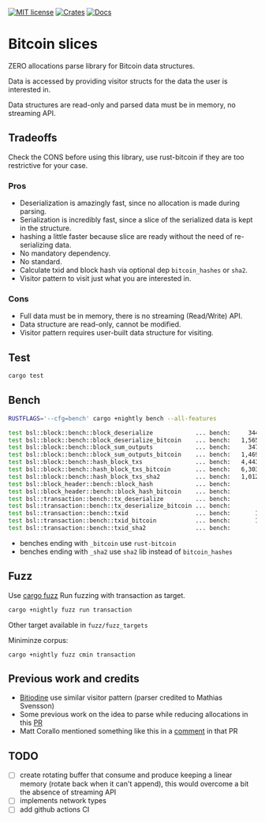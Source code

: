 [![MIT license](https://img.shields.io/github/license/RCasatta/bitcoin_slices)](https://github.com/RCasatta/bitcoin_slices/blob/master/LICENSE)
[![Crates](https://img.shields.io/crates/v/bitcoin_slices.svg)](https://crates.io/crates/bitcoin_slices)
[![Docs](https://img.shields.io/badge/docs.rs-bitcoin_slices-green)](https://docs.rs/bitcoin_slices)

# Bitcoin slices

ZERO allocations parse library for Bitcoin data structures.

Data is accessed by providing visitor structs for the data the user is interested in.

Data structures are read-only and parsed data must be in memory, no streaming API.

## Tradeoffs

Check the CONS before using this library, use rust-bitcoin if they are too restrictive for your case.

### Pros

* Deserialization is amazingly fast, since no allocation is made during parsing.
* Serialization is incredibly fast, since a slice of the serialized data is kept in the structure.
* hashing a little faster because slice are ready without the need of re-serializing data.
* No mandatory dependency.
* No standard.
* Calculate txid and block hash via optional dep `bitcoin_hashes` or `sha2`.
* Visitor pattern to visit just what you are interested in.

### Cons

* Full data must be in memory, there is no streaming (Read/Write) API.
* Data structure are read-only, cannot be modified.
* Visitor pattern requires user-built data structure for visiting.

## Test

```sh
cargo test
```

## Bench

```sh
RUSTFLAGS='--cfg=bench' cargo +nightly bench --all-features
```

```sh
test bsl::block::bench::block_deserialize            ... bench:     344,768 ns/iter (+/- 683)
test bsl::block::bench::block_deserialize_bitcoin    ... bench:   1,565,341 ns/iter (+/- 174,542)
test bsl::block::bench::block_sum_outputs            ... bench:     347,763 ns/iter (+/- 2,027)
test bsl::block::bench::block_sum_outputs_bitcoin    ... bench:   1,469,288 ns/iter (+/- 143,139)
test bsl::block::bench::hash_block_txs               ... bench:   4,443,346 ns/iter (+/- 88,908)
test bsl::block::bench::hash_block_txs_bitcoin       ... bench:   6,303,477 ns/iter (+/- 45,197)
test bsl::block::bench::hash_block_txs_sha2          ... bench:   1,012,167 ns/iter (+/- 1,492)
test bsl::block_header::bench::block_hash            ... bench:         734 ns/iter (+/- 4)
test bsl::block_header::bench::block_hash_bitcoin    ... bench:         800 ns/iter (+/- 6)
test bsl::transaction::bench::tx_deserialize         ... bench:          58 ns/iter (+/- 1)
test bsl::transaction::bench::tx_deserialize_bitcoin ... bench:         139 ns/iter (+/- 2)
test bsl::transaction::bench::txid                   ... bench:       1,223 ns/iter (+/- 1)
test bsl::transaction::bench::txid_bitcoin           ... bench:       1,358 ns/iter (+/- 8)
test bsl::transaction::bench::txid_sha2              ... bench:         196 ns/iter (+/- 0)
```

* benches ending with `_bitcoin` use `rust-bitcoin`
* benches ending with `_sha2` use `sha2` lib instead of `bitcoin_hashes`

## Fuzz

Use [cargo fuzz](https://github.com/rust-fuzz/cargo-fuzz)
Run fuzzing with transaction as target.

```sh
cargo +nightly fuzz run transaction
```

Other target available in `fuzz/fuzz_targets`


Miniminze corpus:
```
cargo +nightly fuzz cmin transaction
```

## Previous work and credits

* [Bitiodine](https://github.com/mikispag/bitiodine) use similar visitor pattern (parser credited to Mathias Svensson) 
* Some previous work on the idea to parse while reducing allocations in this [PR](https://github.com/rust-bitcoin/rust-bitcoin/pull/672)
* Matt Corallo mentioned something like this in a [comment](https://github.com/rust-bitcoin/rust-bitcoin/pull/672#pullrequestreview-769198159) in that PR

## TODO

- [ ] create rotating buffer that consume and produce keeping a linear memory (rotate back when it can't append), 
this would overcome a bit the absence of streaming API
- [ ] implements network types
- [ ] add github actions CI